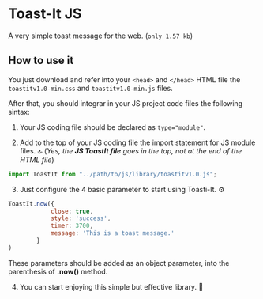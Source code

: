 # Toast-It JS
A very simple toast message for the web. (`only 1.57 kb`)

## How to use it
You just download and refer into your `<head>` and `</head>` HTML file the `toastitv1.0-min.css` and `toastitv1.0-min.js` files.

After that, you should integrar in your JS project code files the following sintax:

1. Your JS coding file should be declared as `type="module"`. 

2. Add to the top of your JS coding file the import statement for JS module files. 🔝 
   (_Yes, the  **JS ToastIt file** goes in the top, not at the end of the HTML file_) 
   
```javascript
import ToastIt from "../path/to/js/library/toastitv1.0.js";
```

3. Just configure the 4 basic parameter to start using Toasti-It. ⚙️
   
```javascript
ToastIt.now({
            close: true, 
            style: 'success', 
            timer: 3700, 
            message: 'This is a toast message.' 
        }
)
```

These parameters should be added as an object parameter, into the parenthesis of **.now()** method.

4. You can start enjoying this simple but effective library. 🥂
